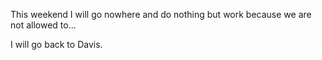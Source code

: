 This weekend I will go nowhere and do nothing but work because we are not allowed to...

I will go back to Davis.
